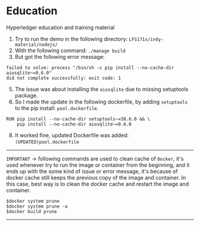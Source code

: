# Education
Hyperledger education and training material

1. Try to run the demo in the following directory: `LFS171x/indy-material/nodejs/`
2. With the following command: `./manage build`
3. But got the following error message: 
```
failed to solve: process "/bin/sh -c pip install --no-cache-dir aiosqlite~=0.6.0"
did not complete successfully: exit code: 1
```
5. The issue was about installing the `aiosqlite` due to missing setuptools package. 
6. So I made the update in the following dockerfile, by adding `setuptools` to the pip install: `pool.dockerfile`.
```
RUN pip install --no-cache-dir setuptools~=38.6.0 && \ 
    pip install --no-cache-dir aiosqlite~=0.6.0
```
8. It worked fine, updated Dockerfile was added: `(UPDATED)pool.dockerfile`

---------------------
`IMPORTANT` -> following commands are used to clean cache of `Docker`, it's used whenever try to run the image or container from the beginning, and it ends up with the some kind of issue or error    message, it's because of docker cache still keeps the previous copy of the image and container. In this case, best way is to clean the docker cache and restart the image and container.
```
$docker system prune
$docker system prune -a
$docker build prune
```
---------------------
